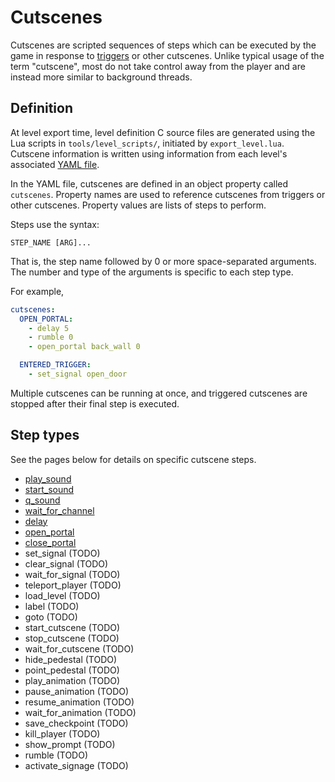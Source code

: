 # Cutscenes

Cutscenes are scripted sequences of steps which can be executed by the game
in response to [triggers](../level_objects/trigger.md) or other cutscenes. Unlike
typical usage of the term "cutscene", most do not take control away from the
player and are instead more similar to background threads.

## Definition

At level export time, level definition C source files are generated using the
Lua scripts in `tools/level_scripts/`, initiated by `export_level.lua`. Cutscene
information is written using information from each level's associated
[YAML file](../file_formats.md#levels).

In the YAML file, cutscenes are defined in an object property called `cutscenes`.
Property names are used to reference cutscenes from triggers or other cutscenes.
Property values are lists of steps to perform.

Steps use the syntax:
```
STEP_NAME [ARG]...
```

That is, the step name followed by 0 or more space-separated arguments. The
number and type of the arguments is specific to each step type.

For example,
```yaml
cutscenes:
  OPEN_PORTAL:
    - delay 5
    - rumble 0
    - open_portal back_wall 0

  ENTERED_TRIGGER:
    - set_signal open_door
```

Multiple cutscenes can be running at once, and triggered cutscenes are stopped
after their final step is executed.

## Step types

See the pages below for details on specific cutscene steps.

* [play_sound](./play_sound.md)
* [start_sound](./start_sound.md)
* [q_sound](./q_sound.md)
* [wait_for_channel](./wait_for_channel.md)
* [delay](./delay.md)
* [open_portal](./open_portal.md)
* [close_portal](./close_portal.md)
* set_signal (TODO)
* clear_signal (TODO)
* wait_for_signal (TODO)
* teleport_player (TODO)
* load_level (TODO)
* label (TODO)
* goto (TODO)
* start_cutscene (TODO)
* stop_cutscene (TODO)
* wait_for_cutscene (TODO)
* hide_pedestal (TODO)
* point_pedestal (TODO)
* play_animation (TODO)
* pause_animation (TODO)
* resume_animation (TODO)
* wait_for_animation (TODO)
* save_checkpoint (TODO)
* kill_player (TODO)
* show_prompt (TODO)
* rumble (TODO)
* activate_signage (TODO)
